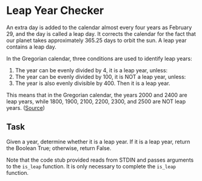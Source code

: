 # Leap Year Checker

An extra day is added to the calendar almost every four years as February 29, and the day is called a leap day. It corrects the calendar for the fact that our planet takes approximately 365.25 days to orbit the sun. A leap year contains a leap day.

In the Gregorian calendar, three conditions are used to identify leap years:

1. The year can be evenly divided by 4, it is a leap year, unless:
2. The year can be evenly divided by 100, it is NOT a leap year, unless:
3. The year is also evenly divisible by 400. Then it is a leap year.

This means that in the Gregorian calendar, the years 2000 and 2400 are leap years, while 1800, 1900, 2100, 2200, 2300, and 2500 are NOT leap years. ([Source](https://www.timeanddate.com/date/leapyear.html))

## Task

Given a year, determine whether it is a leap year. If it is a leap year, return the Boolean True; otherwise, return False.

Note that the code stub provided reads from STDIN and passes arguments to the `is_leap` function. It is only necessary to complete the `is_leap` function.
